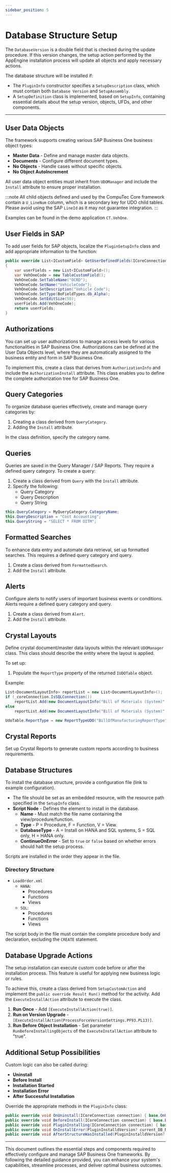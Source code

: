 ```yaml
---
sidebar_position: 5
---
```



# Database Structure Setup

The `DatabaseVersion` is a double field that is checked during the update procedure. If this version changes, the setup action performed by the AppEngine installation process will update all objects and apply necessary actions.

The database structure will be installed if:

- The `PluginInfo` constructor specifies a `SetupDescription` class, which must contain both `Database Version` and `SetupAssembly`.
- A `SetupDefinition` class is implemented, based on `SetupInfo`, containing essential details about the setup version, objects, UFDs, and other components.

---

## User Data Objects

The framework supports creating various SAP Business One business object types:

- **Master Data** - Define and manage master data objects.
- **Documents** - Configure different document types.
- **No Objects** - Handle cases without specific objects.
- **No Object AutoIncrement**

All user data object entities must inherit from `UDOManager` and include the `Install` attribute to ensure proper installation.

:::note
All child objects defined and used by the CompuTec Core framework contain a `U_LineNum` column, which is a secondary key for UDO child tables. Please avoid using the SAP `LineId` as it may not guarantee integration.
:::

Examples can be found in the demo application `CT.VehOne`.

## User Fields in SAP

To add user fields for SAP objects, localize the `PluginSetupInfo` class and add appropriate information to the function:

```csharp
public override List<ICustomField> GetUserDefinedFields(ICoreConnection connection)
{
    var userFields = new List<ICustomField>();
    var VehOneCode = new TableCustomField();
    VehOneCode.SetTableName("OCRD");
    VehOneCode.SetName("VehicleCode");
    VehOneCode.SetDescription("Vehicle Code");
    VehOneCode.SetType(BoFieldTypes.db_Alpha);
    VehOneCode.SetEditSize(50);
    userFields.Add(VehOneCode);
    return userFields;
}
```

## Authorizations

You can set up user authorizations to manage access levels for various functionalities in SAP Business One. Authorizations can be defined at the User Data Objects level, where they are automatically assigned to the business entity and form in SAP Business One.

To implement this, create a class that derives from `AuthorizationInfo` and include the `AuthorizationInstall` attribute. This class enables you to define the complete authorization tree for SAP Business One.

## Query Categories

To organize database queries effectively, create and manage query categories by:

1. Creating a class derived from `QueryCategory`.
2. Adding the `Install` attribute.

In the class definition, specify the category name.

## Queries

Queries are saved in the Query Manager / SAP Reports. They require a defined query category. To create a query:

1. Create a class derived from `Query` with the `Install` attribute.
2. Specify the following:
   - Query Category
   - Query Description
   - Query String

```csharp
this.QueryCategory = MyQueryCategory.CategoryName;
this.QueryDescription = "Cost Accounting";
this.QueryString = "SELECT * FROM OITM";
```

## Formatted Searches

To enhance data entry and automate data retrieval, set up formatted searches. This requires a defined query category and query.

1. Create a class derived from `FormattedSearch`.
2. Add the `Install` attribute.

## Alerts

Configure alerts to notify users of important business events or conditions. Alerts require a defined query category and query.

1. Create a class derived from `Alert`.
2. Add the `Install` attribute.

## Crystal Layouts

Define crystal document/master data layouts within the relevant `UDOManager` class. This class should describe the entity where the layout is applied.

To set up:

1. Populate the `ReportType` property of the returned `IUDOTable` object.

Example:

```csharp
List<DocumentLayoutInfo> reportList = new List<DocumentLayoutInfo>();
if (_coreConnection.IsSQLConnection())
    reportList.Add(new DocumentLayoutInfo("Bill of Materials (System)", @"Reports\CrystalReports\PF_BOM_SQL_EN.rpt", true, CompuTec.BaseLayer.UI.BoLanguages.ln_English));
else
    reportList.Add(new DocumentLayoutInfo("Bill of Materials (System)", @"Reports\CrystalReports\PF_BOM_HANA_EN.rpt", true, CompuTec.BaseLayer.UI.BoLanguages.ln_English));

UdoTable.ReportType = new ReportTypeUDO("BillOfManufacturingReportType", "", "CT_PF_OBOMCode", reportList);
```

## Crystal Reports

Set up Crystal Reports to generate custom reports according to business requirements.

## Database Structures

To install the database structure, provide a configuration file (link to example configuration).

- The file should be set as an embedded resource, with the resource path specified in the `SetupInfo` class.
- **Script Node** - Defines the element to install in the database.
  - **Name** - Must match the file name containing the view/procedure/function.
  - **Type** - P = Procedure, F = Function, V = View.
  - **DatabaseType** - A = Install on HANA and SQL systems, S = SQL only, H = HANA only.
  - **ContinueOnError** - Set to `true` or `false` based on whether errors should halt the setup process.

Scripts are installed in the order they appear in the file.

### Directory Structure

- `LoadOrder.xml`
  - `HANA`:
    - Procedures
    - Functions
    - Views
  - `SQL`:
    - Procedures
    - Functions
    - Views

The script body in the file must contain the complete procedure body and declaration, excluding the `CREATE` statement.

## Database Upgrade Actions

The setup installation can execute custom code before or after the installation process. This feature is useful for applying new business logic or rules.

To achieve this, create a class derived from `SetupCustomAction` and implement the `public override Result Run()` method for the activity. Add the `ExecuteInstallAction` attribute to execute the class.

1. **Run Once** - Add `[ExecuteInstallAction(true)]`.
2. **Run on Version Upgrade** - `[ExecuteInstallAction(ProcessForceVersionSettings.PF93.PL13)]`.
3. **Run Before Object Installation** - Set parameter `RunBeforeInstallingObjects` of the `ExecuteInstallAction` attribute to "true".

## Additional Setup Possibilities

Custom logic can also be called during:

- **Uninstall**
- **Before Install**
- **Installation Started**
- **Installation Error**
- **After Successful Installation**

Override the appropriate methods in the `PluginInfo` class:

```csharp
public override void OnUninstall(ICoreConnection connection) { base.OnUninstall(connection); }
public override void BeforeInstall(ICoreConnection connection) { base.BeforeInstall(connection); }
public override void PluginInstalling(ICoreConnection connection) { base.PluginInstalling(connection); }
public override void OnInstallError(PluginInstalldVersion? current_DB_Number, PluginInstalldVersion final_DB_Number, Result actionResult, Exception ex = null) { base.OnInstallError(current_DB_Number, final_DB_Number, actionResult, ex); }
public override void AfterStructureWasInstalled(PluginInstalldVersion? current_DB_Number, PluginInstalldVersion final_DB_Number, ICoreConnection coreConnection) { base.AfterStructureWasInstalled(current_DB_Number, final_DB_Number, coreConnection); }
```

---
This document outlines the essential steps and components required to effectively configure and manage SAP Business One frameworks. By following the detailed guidance provided, you can enhance your system's capabilities, streamline processes, and deliver optimal business outcomes.
